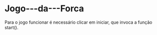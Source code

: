 # Jogo---da---Forca
Para o jogo funcionar é necessário clicar em iniciar, que invoca a função start().

